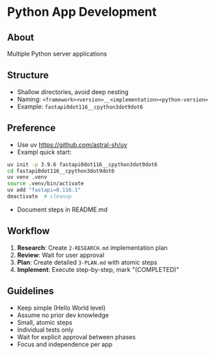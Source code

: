 # Python App Development

## About
Multiple Python server applications

## Structure
- Shallow directories, avoid deep nesting
- Naming: `<framework><version>__<implementation><python-version>`
- Example: `fastapi0dot116__cpython3dot9dot6`

## Preference
- Use uv https://github.com/astral-sh/uv
- Exampl quick start:
```bash
uv init -p 3.9.6 fastapi0dot116__cpython3dot9dot6
cd fastapi0dot116__cpython3dot9dot6
uv venv .venv
source .venv/bin/activate
uv add "fastapi=0.116.1"
deactivate  # cleanup
```
- Document steps in README.md

## Workflow
1. **Research**: Create `2-RESEARCH.md` implementation plan
2. **Review**: Wait for user approval
3. **Plan**: Create detailed `3-PLAN.md` with atomic steps
4. **Implement**: Execute step-by-step, mark "(COMPLETED)"

## Guidelines
- Keep simple (Hello World level)
- Assume no prior dev knowledge
- Small, atomic steps
- Individual tests only
- Wait for explicit approval between phases
- Focus and independence per app